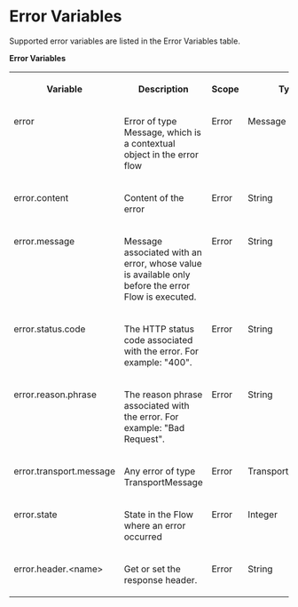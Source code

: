 <!-- loioedf281e6f1dc43478fd9aa7b5fd2ba32 -->

# Error Variables

Supported error variables are listed in the Error Variables table.

**Error Variables**


<table>
<tr>
<th valign="top">

Variable



</th>
<th valign="top">

Description



</th>
<th valign="top">

Scope



</th>
<th valign="top">

Type



</th>
<th valign="top">

Permission



</th>
</tr>
<tr>
<td valign="top">

error



</td>
<td valign="top">

Error of type Message, which is a contextual object in the error flow



</td>
<td valign="top">

Error



</td>
<td valign="top">

Message



</td>
<td valign="top">

Read/Write



</td>
</tr>
<tr>
<td valign="top">

error.content



</td>
<td valign="top">

Content of the error



</td>
<td valign="top">

Error



</td>
<td valign="top">

String



</td>
<td valign="top">

Read/Write



</td>
</tr>
<tr>
<td valign="top">

error.message



</td>
<td valign="top">

Message associated with an error, whose value is available only before the error Flow is executed.



</td>
<td valign="top">

Error



</td>
<td valign="top">

String



</td>
<td valign="top">

Read



</td>
</tr>
<tr>
<td valign="top">

error.status.code



</td>
<td valign="top">

The HTTP status code associated with the error. For example: "400".



</td>
<td valign="top">

Error



</td>
<td valign="top">

String



</td>
<td valign="top">

Read



</td>
</tr>
<tr>
<td valign="top">

error.reason.phrase



</td>
<td valign="top">

The reason phrase associated with the error. For example: "Bad Request".



</td>
<td valign="top">

Error



</td>
<td valign="top">

String



</td>
<td valign="top">

Read



</td>
</tr>
<tr>
<td valign="top">

error.transport.message



</td>
<td valign="top">

Any error of type TransportMessage



</td>
<td valign="top">

Error



</td>
<td valign="top">

Transport\_Message



</td>
<td valign="top">

Read



</td>
</tr>
<tr>
<td valign="top">

error.state



</td>
<td valign="top">

State in the Flow where an error occurred



</td>
<td valign="top">

Error



</td>
<td valign="top">

Integer



</td>
<td valign="top">

Read



</td>
</tr>
<tr>
<td valign="top">

error.header.<name\>



</td>
<td valign="top">

Get or set the response header.



</td>
<td valign="top">

Error



</td>
<td valign="top">

String



</td>
<td valign="top">

Read/Write



</td>
</tr>
</table>


